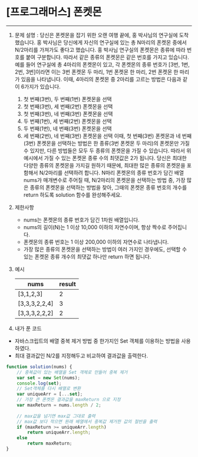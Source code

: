 # [프로그래머스] 폰켓몬
---

1. 문제 설명 : 당신은 폰켓몬을 잡기 위한 오랜 여행 끝에, 홍 박사님의 연구실에 도착했습니다. 홍 박사님은 당신에게 자신의 연구실에 있는 총 N마리의 폰켓몬 중에서 N/2마리를 가져가도 좋다고 했습니다. 홍 박사님 연구실의 폰켓몬은 종류에 따라 번호를 붙여 구분합니다. 따라서 같은 종류의 폰켓몬은 같은 번호를 가지고 있습니다. 예를 들어 연구실에 총 4마리의 폰켓몬이 있고, 각 폰켓몬의 종류 번호가 [3번, 1번, 2번, 3번]이라면 이는 3번 폰켓몬 두 마리, 1번 폰켓몬 한 마리, 2번 폰켓몬 한 마리가 있음을 나타냅니다. 이때, 4마리의 폰켓몬 중 2마리를 고르는 방법은 다음과 같이 6가지가 있습니다.
    1. 첫 번째(3번), 두 번째(1번) 폰켓몬을 선택
    2. 첫 번째(3번), 세 번째(2번) 폰켓몬을 선택
    3. 첫 번째(3번), 네 번째(3번) 폰켓몬을 선택
    4. 두 번째(1번), 세 번째(2번) 폰켓몬을 선택
    5. 두 번째(1번), 네 번째(3번) 폰켓몬을 선택
    6. 세 번째(2번), 네 번째(3번) 폰켓몬을 선택
이때, 첫 번째(3번) 폰켓몬과 네 번째(3번) 폰켓몬을 선택하는 방법은 한 종류(3번 폰켓몬 두 마리)의 폰켓몬만 가질 수 있지만, 다른 방법들은 모두 두 종류의 폰켓몬을 가질 수 있습니다. 따라서 위 예시에서 가질 수 있는 폰켓몬 종류 수의 최댓값은 2가 됩니다.
당신은 최대한 다양한 종류의 폰켓몬을 가지길 원하기 때문에, 최대한 많은 종류의 폰켓몬을 포함해서 N/2마리를 선택하려 합니다. N마리 폰켓몬의 종류 번호가 담긴 배열 nums가 매개변수로 주어질 때, N/2마리의 폰켓몬을 선택하는 방법 중, 가장 많은 종류의 폰켓몬을 선택하는 방법을 찾아, 그때의 폰켓몬 종류 번호의 개수를 return 하도록 solution 함수를 완성해주세요.

2. 제한사항
    - nums는 폰켓몬의 종류 번호가 담긴 1차원 배열입니다.
    - nums의 길이(N)는 1 이상 10,000 이하의 자연수이며, 항상 짝수로 주어집니다.
    - 폰켓몬의 종류 번호는 1 이상 200,000 이하의 자연수로 나타냅니다.
    - 가장 많은 종류의 폰켓몬을 선택하는 방법이 여러 가지인 경우에도, 선택할 수 있는 폰켓몬 종류 개수의 최댓값 하나만 return 하면 됩니다.

3. 예시

    nums|result
    --|--
    [3,1,2,3]|2
    [3,3,3,2,2,4]|3
    [3,3,3,2,2,2]|2

4. 내가 푼 코드
- 자바스크립트의 배열 중복 제거 방법 중 한가지인 Set 객체를 이용하는 방법을 사용하였다.
- 최대 결과값인 N/2를 지정해두고 비교하여 결과값을 출력한다.
```javascript
function solution(nums) {
    // 중복값이 있는 배열을 Set 객체로 만들어 중복 제거
    var set = new Set(nums);
    console.log(set);
    // Set객체를 다시 배열로 변환
    var uniqueArr = [...set];
    // 가장 큰 폰켓몬 결과값을 maxReturn 으로 지정
    var maxReturn = nums.length / 2;
    
    // max값을 넘기면 max값 그대로 출력
    // max값 보다 작으면 원래 배열에서 중복값 제거한 값의 절반을 출력
    if (maxReturn >= uniqueArr.length)
        return uniqueArr.length;
    else
        return maxReturn;
}
```